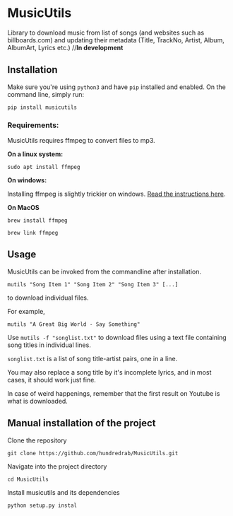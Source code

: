 # MusicUtils
Library to download music from list of songs (and websites such as billboards.com) and updating their metadata (Title, TrackNo, Artist, Album, AlbumArt, Lyrics etc.) //**In development**

## Installation

Make sure you're using `python3` and have `pip` installed and enabled. On the command line, simply run:

`pip install musicutils`

### Requirements:

MusicUtils requires ffmpeg to convert files to mp3.

**On a linux system:**

`sudo apt install ffmpeg`

**On windows:**

Installing ffmpeg is slightly trickier on windows. [Read the instructions here](http://adaptivesamples.com/how-to-install-ffmpeg-on-windows/). 


**On MacOS**

`brew install ffmpeg`

`brew link ffmpeg`

## Usage

MusicUtils can be invoked from the commandline after installation.  

`mutils "Song Item 1" "Song Item 2" "Song Item 3" [...]` 

to download individual files.

For example, 

`mutils "A Great Big World - Say Something"`

Use  `mutils -f "songlist.txt"` to download files using a text file containing song titles in individual lines.

`songlist.txt` is a list of song title-artist pairs, one in a line.

You may also replace a song title by it's incomplete lyrics, and in most cases, it should work just fine.

In case of weird happenings, remember that the first result on Youtube is what is downloaded.


## Manual installation of the project

Clone the repository

`git clone https://github.com/hundredrab/MusicUtils.git`

Navigate into the project directory

`cd MusicUtils`

Install musicutils and its dependencies

`python setup.py instal`


